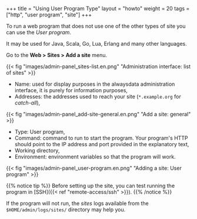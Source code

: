 +++
title = "Using User Program Type"
layout = "howto"
weight = 20
tags = ["http", "user program", "site"]
+++

To run a web program that does not use one of the other types of site you can use the *User program*.

It may be used for Java, Scala, Go, Lua, Erlang and many other languages.

Go to the **Web > Sites > Add a site** menu.

{{< fig "images/admin-panel_sites-list.en.png" "Administration interface: list of sites" >}}

- Name: used for display purposes in the alwaysdata administration interface, it is purely for information purposes,
- Addresses: the addresses used to reach your site (`*.example.org` for _catch-all_),

{{< fig "images/admin-panel_add-site-general.en.png" "Add a site: general" >}}

- Type: User program,
- Command: command to run to start the program. Your program's HTTP should point to the IP address and port provided in the explanatory text,
- Working directory,
- Environment: environment variables so that the program will work.

{{< fig "images/admin-panel_user-program.en.png" "Adding a site: User program" >}}

{{% notice tip %}}
Before setting up the site, you can test running the program in [SSH]({{< ref "remote-access/ssh" >}}).
{{% /notice %}}

If the program will not run, the *sites* logs available from the `$HOME/admin/logs/sites/` directory may help you.
